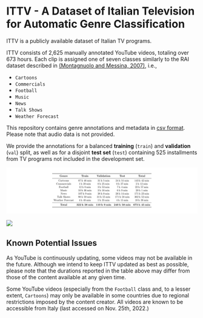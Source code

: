 # ITTV - A Dataset of Italian Television for Automatic Genre Classification

ITTV is a publicly available dataset of Italian TV programs. 

ITTV consists of 2,625 manually annotated YouTube videos, totaling over 673 hours. Each clip is assigned one of seven classes similarly to the 
RAI dataset described in [(Montagnuolo and Messina, 2007)](https://ieeexplore.ieee.org/document/4312865), i.e.,
* `Cartoons`
* `Commercials`
* `Football`
* `Music`
* `News`
* `Talk Shows`
* `Weather Forecast`

This repository contains genre annotations and metadata in [csv format](https://github.com/polimi-ispl/ITTV/blob/main/ittv.csv). Please note that audio data is not provided.

We provide the annotations for a balanced **training** (`train`) and **validation** (`val`) split, 
as well as for a disjoint **test set** (`test`) containing 525 installments from 
TV programs not included in the development set.

![](https://github.com/polimi-ispl/ITTV/blob/main/images/duration_table.png)

![](https://github.com/polimi-ispl/ITTV/blob/main/images/duration_boxplot.png)

## Known Potential Issues

As YouTube is continuously updating, some videos may not be available in the future. Although we intend to keep ITTV updated as best as possible, please note that the durations reported in the table above may differ from those of the content available at any given time.

Some YouTube videos (especially from the `Football` class and, to a lesser extent, `Cartoons`) may only be available in some countries due to regional restrictions imposed by the content creator. All videos are known to be accessible from Italy (last accessed on Nov. 25th, 2022.)
